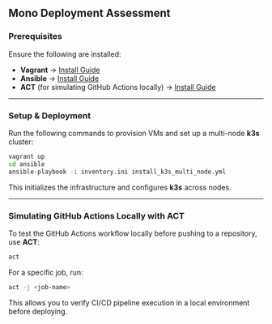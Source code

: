 ## **Mono Deployment Assessment**

### **Prerequisites**  
Ensure the following are installed:  

- **Vagrant** → [Install Guide](https://developer.hashicorp.com/vagrant/downloads)  
- **Ansible** → [Install Guide](https://docs.ansible.com/ansible/latest/installation_guide/intro_installation.html)  
- **ACT** (for simulating GitHub Actions locally) → [Install Guide](https://github.com/nektos/act)  

---

### **Setup & Deployment**  
Run the following commands to provision VMs and set up a multi-node **k3s** cluster:  

```bash
vagrant up
cd ansible
ansible-playbook -i inventory.ini install_k3s_multi_node.yml
```

This initializes the infrastructure and configures **k3s** across nodes.

---

### **Simulating GitHub Actions Locally with ACT**  
To test the GitHub Actions workflow locally before pushing to a repository, use **ACT**:  

```bash
act
```

For a specific job, run:

```bash
act -j <job-name>
```

This allows you to verify CI/CD pipeline execution in a local environment before deploying.  

